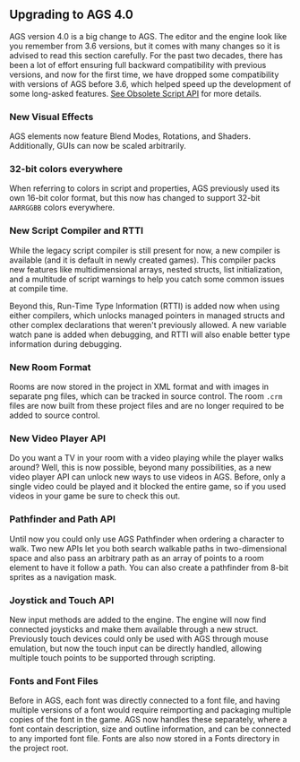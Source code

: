 ## Upgrading to AGS 4.0

AGS version 4.0 is a big change to AGS.
The editor and the engine look like you remember from 3.6 versions, but it comes with many changes so it is advised to read this section carefully.
For the past two decades, there has been a lot of effort ensuring full backward compatibility with previous versions, and now for the first time, we have dropped some compatibility with versions of AGS before 3.6, which helped speed up the development of some long-asked features. [See Obsolete Script API](ObsoleteScriptAPI) for more details.

### New Visual Effects

AGS elements now feature Blend Modes, Rotations, and Shaders. Additionally, GUIs can now be scaled arbitrarily.

### 32-bit colors everywhere

When referring to colors in script and properties, AGS previously used its own 16-bit color format, but this now has changed to support 32-bit `AARRGGBB` colors everywhere.

### New Script Compiler and RTTI

While the legacy script compiler is still present for now, a new compiler is available (and it is default in newly created games). This compiler packs new features like multidimensional arrays, nested structs, list initialization, and a multitude of script warnings to help you catch some common issues at compile time.

Beyond this, Run-Time Type Information (RTTI) is added now when using either compilers, which unlocks managed pointers in managed structs and other complex declarations that weren't previously allowed. A new variable watch pane is added when debugging, and RTTI will also enable better type information during debugging.

### New Room Format

Rooms are now stored in the project in XML format and with images in separate png files, which can be tracked in source control. The room `.crm` files are now built from these project files and are no longer required to be added to source control. 

### New Video Player API

Do you want a TV in your room with a video playing while the player walks around? Well, this is now possible, beyond many possibilities, as a new video player API can unlock new ways to use videos in AGS. Before, only a single video could be played and it blocked the entire game, so if you used videos in your game be sure to check this out.

### Pathfinder and Path API

Until now you could only use AGS Pathfinder when ordering a character to walk. Two new APIs let you both search walkable paths in two-dimensional space and also pass an arbitrary path as an array of points to a room element to have it follow a path. You can also create a pathfinder from 8-bit sprites as a navigation mask.

### Joystick and Touch API

New input methods are added to the engine. The engine will now find connected joysticks and make them available through a new struct. Previously touch devices could only be used with AGS through mouse emulation, but now the touch input can be directly handled, allowing multiple touch points to be supported through scripting.

### Fonts and Font Files

Before in AGS, each font was directly connected to a font file, and having multiple versions of a font would require reimporting and packaging multiple copies of the font in the game. AGS now handles these separately, where a font contain description, size and outline information, and can be connected to any imported font file. Fonts are also now stored in a Fonts directory in the project root.
